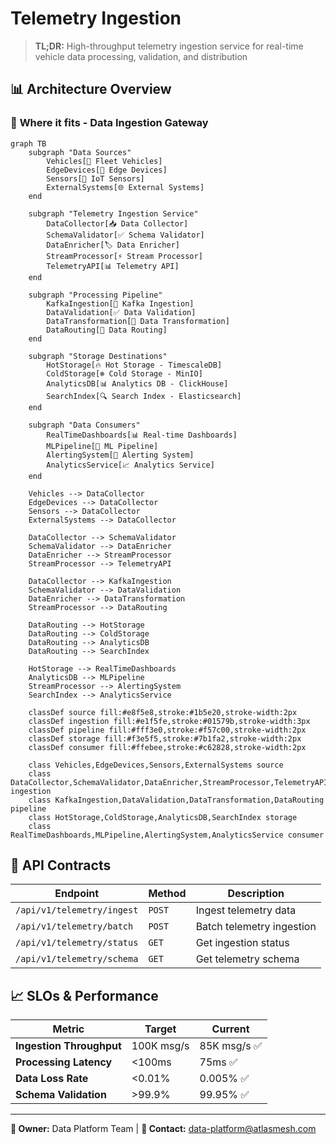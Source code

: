 # Telemetry Ingestion

> **TL;DR:** High-throughput telemetry ingestion service for real-time vehicle data processing, validation, and distribution

## 📊 **Architecture Overview**

### 📡 **Where it fits** - Data Ingestion Gateway
```mermaid
graph TB
    subgraph "Data Sources"
        Vehicles[🚗 Fleet Vehicles]
        EdgeDevices[📱 Edge Devices]
        Sensors[📡 IoT Sensors]
        ExternalSystems[🌐 External Systems]
    end
    
    subgraph "Telemetry Ingestion Service"
        DataCollector[📥 Data Collector]
        SchemaValidator[✅ Schema Validator]
        DataEnricher[🏷️ Data Enricher]
        StreamProcessor[⚡ Stream Processor]
        TelemetryAPI[📊 Telemetry API]
    end
    
    subgraph "Processing Pipeline"
        KafkaIngestion[📨 Kafka Ingestion]
        DataValidation[✅ Data Validation]
        DataTransformation[🔄 Data Transformation]
        DataRouting[🔀 Data Routing]
    end
    
    subgraph "Storage Destinations"
        HotStorage[🔥 Hot Storage - TimescaleDB]
        ColdStorage[❄️ Cold Storage - MinIO]
        AnalyticsDB[📊 Analytics DB - ClickHouse]
        SearchIndex[🔍 Search Index - Elasticsearch]
    end
    
    subgraph "Data Consumers"
        RealTimeDashboards[📊 Real-time Dashboards]
        MLPipeline[🤖 ML Pipeline]
        AlertingSystem[🚨 Alerting System]
        AnalyticsService[📈 Analytics Service]
    end
    
    Vehicles --> DataCollector
    EdgeDevices --> DataCollector
    Sensors --> DataCollector
    ExternalSystems --> DataCollector
    
    DataCollector --> SchemaValidator
    SchemaValidator --> DataEnricher
    DataEnricher --> StreamProcessor
    StreamProcessor --> TelemetryAPI
    
    DataCollector --> KafkaIngestion
    SchemaValidator --> DataValidation
    DataEnricher --> DataTransformation
    StreamProcessor --> DataRouting
    
    DataRouting --> HotStorage
    DataRouting --> ColdStorage
    DataRouting --> AnalyticsDB
    DataRouting --> SearchIndex
    
    HotStorage --> RealTimeDashboards
    AnalyticsDB --> MLPipeline
    StreamProcessor --> AlertingSystem
    SearchIndex --> AnalyticsService
    
    classDef source fill:#e8f5e8,stroke:#1b5e20,stroke-width:2px
    classDef ingestion fill:#e1f5fe,stroke:#01579b,stroke-width:3px
    classDef pipeline fill:#fff3e0,stroke:#f57c00,stroke-width:2px
    classDef storage fill:#f3e5f5,stroke:#7b1fa2,stroke-width:2px
    classDef consumer fill:#ffebee,stroke:#c62828,stroke-width:2px
    
    class Vehicles,EdgeDevices,Sensors,ExternalSystems source
    class DataCollector,SchemaValidator,DataEnricher,StreamProcessor,TelemetryAPI ingestion
    class KafkaIngestion,DataValidation,DataTransformation,DataRouting pipeline
    class HotStorage,ColdStorage,AnalyticsDB,SearchIndex storage
    class RealTimeDashboards,MLPipeline,AlertingSystem,AnalyticsService consumer
```

## 🔗 **API Contracts**

| Endpoint | Method | Description |
|----------|--------|-------------|
| `/api/v1/telemetry/ingest` | `POST` | Ingest telemetry data |
| `/api/v1/telemetry/batch` | `POST` | Batch telemetry ingestion |
| `/api/v1/telemetry/status` | `GET` | Get ingestion status |
| `/api/v1/telemetry/schema` | `GET` | Get telemetry schema |

## 📈 **SLOs & Performance**

| Metric | Target | Current |
|--------|--------|---------|
| **Ingestion Throughput** | 100K msg/s | 85K msg/s ✅ |
| **Processing Latency** | <100ms | 75ms ✅ |
| **Data Loss Rate** | <0.01% | 0.005% ✅ |
| **Schema Validation** | >99.9% | 99.95% ✅ |

---

**🎯 Owner:** Data Platform Team | **📧 Contact:** data-platform@atlasmesh.com
